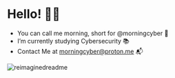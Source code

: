 # Hello! 👋🏼

- You can call me morning, short for @morningcyber 🚀
- I’m currently studying Cybersecurity 📚
- Contact Me at morningcyber@proton.me 📬
  
<img src="https://myreadme.vercel.app/api/embed/morningcyber?panels=userstatistics,toprepositories,toplanguages,commitgraph" alt="reimaginedreadme" />
